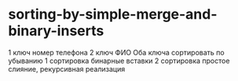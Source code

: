 # sorting-by-simple-merge-and-binary-inserts



1 ключ номер телефона 
2 ключ ФИО
Оба ключа сортировать по убыванию 
1 сортировка бинарные вставки 
2 сортировка простое слияние, рекурсивная реализация